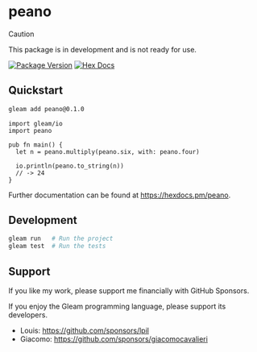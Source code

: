 # peano

> [!CAUTION]
> This package is in development and is not ready for use.

[![Package Version](https://img.shields.io/hexpm/v/peano)](https://hex.pm/packages/peano)
[![Hex Docs](https://img.shields.io/badge/hex-docs-ffaff3)](https://hexdocs.pm/peano/)

## Quickstart

```sh
gleam add peano@0.1.0
```

```gleam
import gleam/io
import peano

pub fn main() {
  let n = peano.multiply(peano.six, with: peano.four)

  io.println(peano.to_string(n))
  // -> 24
}
```

Further documentation can be found at <https://hexdocs.pm/peano>.

## Development

```sh
gleam run   # Run the project
gleam test  # Run the tests
```

## Support

If you like my work, please support me financially with GitHub Sponsors.

If you enjoy the Gleam programming language, please support its developers.

- Louis: <https://github.com/sponsors/lpil>
- Giacomo: <https://github.com/sponsors/giacomocavalieri>
